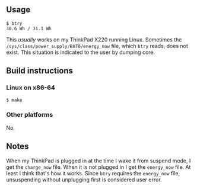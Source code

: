 ## Usage

    $ btry
    30.6 Wh / 31.1 Wh

This *usually* works on my ThinkPad X220 running Linux.  Sometimes the
`/sys/class/power_supply/BAT0/energy_now` file, which `btry` reads, does not exist.  This
situation is indicated to the user by dumping core.

## Build instructions

### Linux on x86-64

    $ make

### Other platforms

No.

## Notes

When my ThinkPad is plugged in at the time I wake it from suspend mode, I get the
`charge_now` file.  When it is not plugged in I get the `energy_now` file.  At least I
think that's how it works.  Since `btry` requires the `energy_now` file, unsuspending
without unplugging first is considered user error.
